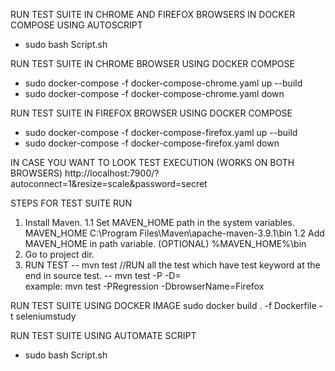 RUN TEST SUITE IN CHROME AND FIREFOX BROWSERS IN DOCKER COMPOSE USING AUTOSCRIPT
- sudo bash Script.sh

RUN TEST SUITE IN CHROME BROWSER USING DOCKER COMPOSE
- sudo docker-compose -f docker-compose-chrome.yaml up --build
- sudo docker-compose -f docker-compose-chrome.yaml down

RUN TEST SUITE IN FIREFOX BROWSER USING DOCKER COMPOSE
- sudo docker-compose -f docker-compose-firefox.yaml up --build
- sudo docker-compose -f docker-compose-firefox.yaml down

IN CASE YOU WANT TO LOOK TEST EXECUTION (WORKS ON BOTH BROWSERS)
http://localhost:7900/?autoconnect=1&resize=scale&password=secret


STEPS FOR TEST SUITE RUN
1. Install Maven.
1.1 Set MAVEN_HOME path in the system variables.
   MAVEN_HOME
   C:\Program Files\Maven\apache-maven-3.9.1\bin
1.2 Add MAVEN_HOME in path variable. (OPTIONAL)
    %MAVEN_HOME%\bin
2. Go to project dir.
3.  RUN TEST
-- mvn test    //RUN all the test which have test keyword at the end in source test.
-- mvn test -P<Profile id> -D<Parameter name>=<Value>    
example: mvn test -PRegression -DbrowserName=Firefox     



RUN TEST SUITE USING DOCKER IMAGE
sudo docker build . -f Dockerfile -t seleniumstudy

RUN TEST SUITE USING AUTOMATE SCRIPT
- sudo bash Script.sh

